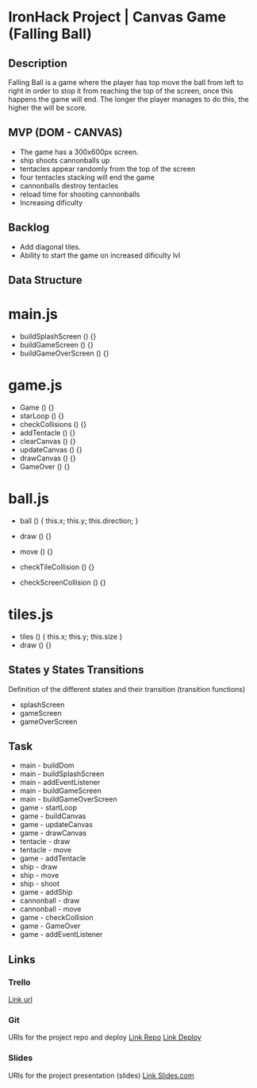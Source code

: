 # IronHack Project | Canvas Game (Falling Ball)

## Description

Falling Ball is a game where the player has top move the ball from left to right in order to stop it from reaching the top of the screen, once this happens the game will end. The longer the player manages to do this, the higher the will be score.

## MVP (DOM - CANVAS)

- The game has a 300x600px screen.
- ship shoots cannonballs up
- tentacles appear randomly from the top of the screen
- four tentacles stacking will end the game
- cannonballs destroy tentacles
- reload time for shooting cannonballs
- Increasing dificulty

## Backlog

- Add diagonal tiles.
- Ability to start the game on increased dificulty lvl

## Data Structure

# main.js

- buildSplashScreen () {}
- buildGameScreen () {}
- buildGameOverScreen () {}

# game.js

- Game () {}
- starLoop () {}
- checkCollisions () {}
- addTentacle () {}
- clearCanvas () {}
- updateCanvas () {}
- drawCanvas () {}
- GameOver () {}

# ball.js 

- ball () {
    this.x;
    this.y;
    this.direction;
}

- draw () {}
- move () {}
- checkTileCollision () {}
- checkScreenCollision () {}

# tiles.js 

- tiles () {
    this.x;
    this.y;
    this.size
}
- draw () {}

## States y States Transitions
Definition of the different states and their transition (transition functions)

- splashScreen
- gameScreen
- gameOverScreen

## Task

- main - buildDom
- main - buildSplashScreen
- main - addEventListener
- main - buildGameScreen
- main - buildGameOverScreen
- game - startLoop
- game - buildCanvas
- game - updateCanvas
- game - drawCanvas
- tentacle - draw
- tentacle - move
- game - addTentacle
- ship - draw
- ship - move
- ship - shoot
- game - addShip
- cannonball - draw
- cannonball - move
- game - checkCollision
- game - GameOver
- game - addEventListener

## Links

### Trello
[Link url](https://trello.com/b/h4hj6kRy)

### Git
URls for the project repo and deploy
[Link Repo](https://github.com/SantAndresP/ironhack-canvas-game-project)
[Link Deploy]()

### Slides
URls for the project presentation (slides)
[Link Slides.com]()